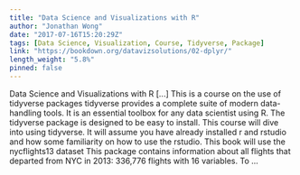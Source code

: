 ```yaml
---
title: "Data Science and Visualizations with R"
author: "Jonathan Wong"
date: "2017-07-16T15:20:29Z"
tags: [Data Science, Visualization, Course, Tidyverse, Package]
link: "https://bookdown.org/datavizsolutions/02-dplyr/"
length_weight: "5.8%"
pinned: false
---
```


Data Science and Visualizations with R [...] This is a course on the use of tidyverse packages tidyverse provides a complete suite of modern data-handling tools. It is an essential toolbox for any data scientist using R. The tidyverse package is designed to be easy to install. This course will dive into using tidyverse. It will assume you have already installed r and rstudio and how some familiarity on how to use the rstudio. This book will use the nycflights13 dataset This package contains information about all flights that departed from NYC in 2013: 336,776 flights with 16 variables. To ...
